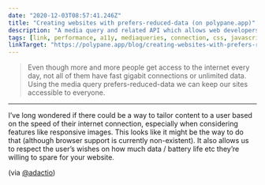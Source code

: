 ```yaml
---
date: "2020-12-03T08:57:41.246Z"
title: "Creating websites with prefers-reduced-data (on polypane.app)"
description: "A media query and related API which allows web developers to keep websites accessible to everyone."
tags: [link, performance, a11y, mediaqueries, connection, css, javascript]
linkTarget: "https://polypane.app/blog/creating-websites-with-prefers-reduced-data/"
---
```

> Even though more and more people get access to the internet every day, not all of them have fast gigabit connections or unlimited data. Using the media query prefers-reduced-data we can keep our sites accessible to everyone.
---

I’ve long wondered if there could be a way to tailor content to a user based on the speed of their internet connection, especially when considering features like responsive images. This looks like it might be the way to do that (although browser support is currently non-existent). It also allows us to respect the user’s wishes on how much data / battery life etc they’re willing to spare for your website.

(via [@adactio](https://twitter.com/adactio))
